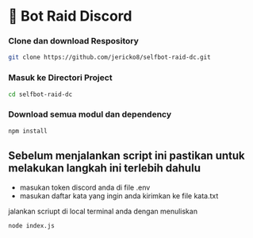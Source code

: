 # 🎯 Bot Raid Discord

### Clone dan download Respository
```bash
git clone https://github.com/jericko8/selfbot-raid-dc.git
```

### Masuk ke Directori Project
```bash
cd selfbot-raid-dc
```

### Download semua modul dan dependency
```bash
npm install
```

## Sebelum menjalankan script ini pastikan untuk melakukan langkah ini terlebih dahulu

- masukan token discord anda di file .env
- masukan daftar kata yang ingin anda kirimkan ke file kata.txt

jalankan scriupt di local terminal anda dengan menuliskan
```bash
node index.js
```
